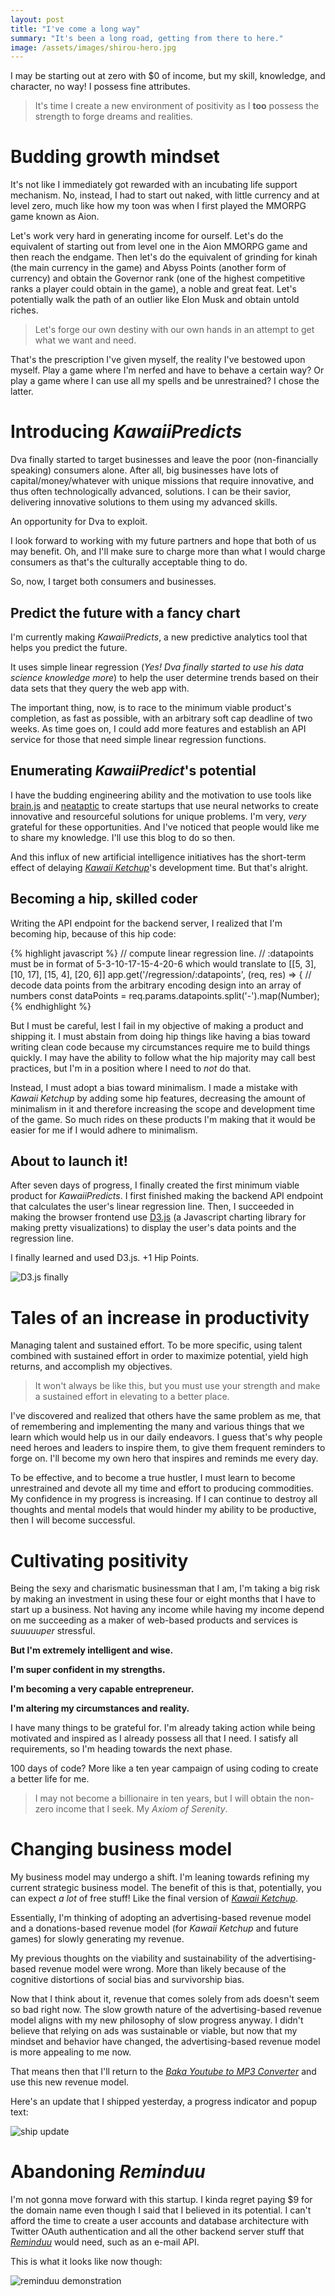 ```yaml
---
layout: post
title: "I've come a long way"
summary: "It's been a long road, getting from there to here."
image: /assets/images/shirou-hero.jpg
---
```


I may be starting out at zero with $0 of income, but my skill, knowledge, and character, no way! I possess fine attributes.

>It's time I create a new environment of positivity as I **too** possess the strength to forge dreams and realities.

# Budding growth mindset

It's not like I immediately got rewarded with an incubating life support mechanism. No, instead, I had to start out naked, with little currency and at level zero, much like how my toon was when I first played the MMORPG game known as Aion.

Let's work very hard in generating income for ourself. Let's do the equivalent of starting out from level one in the Aion MMORPG game and then reach the endgame. Then let's do the equivalent of grinding for kinah (the main currency in the game) and Abyss Points (another form of currency) and obtain the Governor rank (one of the highest competitive ranks a player could obtain in the game), a noble and great feat. Let's potentially walk the path of an outlier like Elon Musk and obtain untold riches.

> Let's forge our own destiny with our own hands in an attempt to get what we want and need.

That's the prescription I've given myself, the reality I've bestowed upon myself. Play a game where I'm nerfed and have to behave a certain way? Or play a game where I can use all my spells and be unrestrained? I chose the latter.

# Introducing *KawaiiPredicts*

Dva finally started to target businesses and leave the poor (non-financially speaking) consumers alone. After all, big businesses have lots of capital/money/whatever with unique missions that require innovative, and thus often technologically advanced, solutions. I can be their savior, delivering innovative solutions to them using my advanced skills.

An opportunity for Dva to exploit.

I look forward to working with my future partners and hope that both of us may benefit. Oh, and I'll make sure to charge more than what I would charge consumers as that's the culturally acceptable thing to do.

So, now, I target both consumers and businesses.

## Predict the future with a fancy chart

I'm currently making *KawaiiPredicts*, a new predictive analytics tool that helps you predict the future.

It uses simple linear regression (*Yes! Dva finally started to use his data science knowledge more*) to help the user determine trends based on their data sets that they query the web app with.

The important thing, now, is to race to the minimum viable product's completion, as fast as possible, with an arbitrary soft cap deadline of two weeks. As time goes on, I could add more features and establish an API service for those that need simple linear regression functions.

## Enumerating *KawaiiPredict*'s potential

I have the budding engineering ability and the motivation to use tools like [brain.js](https://github.com/BrainJS/brain.js) and [neataptic](https://github.com/wagenaartje/neataptic) to create startups that use neural networks to create innovative and resourceful solutions for unique problems. I'm very, *very* grateful for these opportunities. And I've noticed that people would like me to share my knowledge. I'll use this blog to do so then.

And this influx of new artificial intelligence initiatives has the short-term effect of delaying [*Kawaii Ketchup*](https://webdva.itch.io/kawaii-ketchup)'s development time. But that's alright.

## Becoming a hip, skilled coder

Writing the API endpoint for the backend server, I realized that I'm becoming hip, because of this hip code:

{% highlight javascript %}
// compute linear regression line.
// :datapoints must be in format of 5-3-10-17-15-4-20-6 which would translate to [[5, 3], [10, 17], [15, 4], [20, 6]]
app.get('/regression/:datapoints', (req, res) => {
    // decode data points from the arbitrary encoding design into an array of numbers
    const dataPoints = req.params.datapoints.split('-').map(Number);
{% endhighlight %}

But I must be careful, lest I fail in my objective of making a product and shipping it. I must abstain from doing hip things like having a bias toward writing clean code because my circumstances require me to build things quickly. I may have the ability to follow what the hip majority may call best practices, but I'm in a position where I need to *not* do that.

Instead, I must adopt a bias toward minimalism. I made a mistake with *Kawaii Ketchup* by adding some hip features, decreasing the amount of minimalism in it and therefore increasing the scope and development time of the game. So much rides on these products I'm making that it would be easier for me if I would adhere to minimalism.

## About to launch it!

After seven days of progress, I finally created the first minimum viable product for *KawaiiPredicts*. I first finished making the backend API endpoint that calculates the user's linear regression line. Then, I succeeded in making the browser frontend use [D3.js](https://d3js.org/) (a Javascript charting library for making pretty visualizations) to display the user's data points and the regression line.

I finally learned and used D3.js. +1 Hip Points.

![D3.js finally](/assets/images/d3finally.gif)

# Tales of an increase in productivity

Managing talent and sustained effort. To be more specific, using talent combined with sustained effort in order to maximize potential, yield high returns, and accomplish my objectives.

> It won't always be like this, but you must use your strength and make a sustained effort in elevating to a better place.

I've discovered and realized that others have the same problem as me, that of remembering and implementing the many and various things that we learn which would help us in our daily endeavors. I guess that's why people need heroes and leaders to inspire them, to give them frequent reminders to forge on. I'll become my own hero that inspires and reminds me every day.

To be effective, and to become a true hustler, I must learn to become unrestrained and devote all my time and effort to producing commodities. My confidence in my progress is increasing. If I can continue to destroy all thoughts and mental models that would hinder my ability to be productive, then I will become successful.

# Cultivating positivity

Being the sexy and charismatic businessman that I am, I'm taking a big risk by making an investment in using these four or eight months that I have to start up a business. Not having any income while having my income depend on me succeeding as a maker of web-based products and services is *suuuuuper* stressful.

**But I'm extremely intelligent and wise.**

**I'm super confident in my strengths.**

**I'm becoming a very capable entrepreneur.**

**I'm altering my circumstances and reality.**

I have many things to be grateful for. I'm already taking action while being motivated and inspired as I already possess all that I need. I satisfy all requirements, so I'm heading towards the next phase.

100 days of code? More like a ten year campaign of using coding to create a better life for me.

> I may not become a billionaire in ten years, but I will obtain the non-zero income that I seek. My *Axiom of Serenity*.

# Changing business model

My business model may undergo a shift. I'm leaning towards refining my current strategic business model. The benefit of this is that, potentially, you can expect *a lot* of free stuff! Like the final version of [*Kawaii Ketchup*](https://webdva.itch.io/kawaii-ketchup).

Essentially, I'm thinking of adopting an advertising-based revenue model and a donations-based revenue model (for *Kawaii Ketchup* and future games) for slowly generating my revenue.

My previous thoughts on the viability and sustainability of the advertising-based revenue model were wrong. More than likely because of the cognitive distortions of social bias and survivorship bias.

Now that I think about it, revenue that comes solely from ads doesn't seem so bad right now. The slow growth nature of the advertising-based revenue model aligns with my new philosophy of slow progress anyway. I didn't believe that relying on ads was sustainable or viable, but now that my mindset and behavior have changed, the advertising-based revenue model is more appealing to me now.

That means then that I'll return to the [*Baka Youtube to MP3 Converter*](https://baka-converter.herokuapp.com/) and use this new revenue model.

Here's an update that I shipped yesterday, a progress indicator and popup text:

![ship update](/assets/images/bakaconvertupdate.gif)

# Abandoning *Reminduu*

I'm not gonna move forward with this startup. I kinda regret paying $9 for the domain name even though I said that I believed in its potential. I can't afford the time to create a user accounts and database architecture with Twitter OAuth authentication and all the other backend server stuff that [*Reminduu*](https://www.reminduu.com/) would need, such as an e-mail API.

This is what it looks like now though:

![reminduu demonstration](/assets/images/reminduudemo.gif)